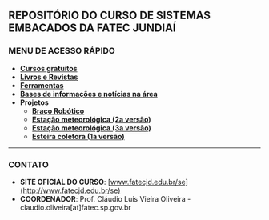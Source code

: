 ## REPOSITÓRIO DO CURSO DE SISTEMAS EMBACADOS DA FATEC JUNDIAÍ

### MENU DE ACESSO RÁPIDO
- [**Cursos gratuitos**](https://github.com/cursosistemasembarcados/dicas/blob/main/cursos.md)
- [**Livros e Revistas**](https://github.com/cursosistemasembarcados/dicas/blob/main/livros.md)
- [**Ferramentas**](https://github.com/cursosistemasembarcados/dicas/blob/main/ferramentas_online.md)
- [**Bases de informações e notícias na área**](https://github.com/cursosistemasembarcados/dicas/blob/main/bases.md) 
- **Projetos**
  - [**Braço Robótico**](https://github.com/cursosistemasembarcados/braco_robotico)
  - [**Estação meteorológica (2a versão)**](https://github.com/cursosistemasembarcados/estacao2.0)
  - [**Estação meteorológica (3a versão)**](https://github.com/cursosistemasembarcados/estacao3.0)
  - [**Esteira coletora (1a versão)**](https://github.com/cursosistemasembarcados/esteira1.0)
---
### CONTATO
- **SITE OFICIAL DO CURSO**: [www.fatecjd.edu.br/se](http://www.fatecjd.edu.br/se)
- **COORDENADOR**: Prof. Cláudio Luís Vieira Oliveira - claudio.oliveira[at]fatec.sp.gov.br


<!---
cursosistemasembarcados/cursosistemasembarcados is a ✨ special ✨ repository because its `README.md` (this file) appears on your GitHub profile.
You can click the Preview link to take a look at your changes.
--->
